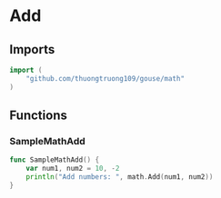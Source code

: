 # Add

## Imports

```go
import (
	"github.com/thuongtruong109/gouse/math"
)
```
## Functions


### SampleMathAdd

```go
func SampleMathAdd() {
	var num1, num2 = 10, -2
	println("Add numbers: ", math.Add(num1, num2))
}
```
